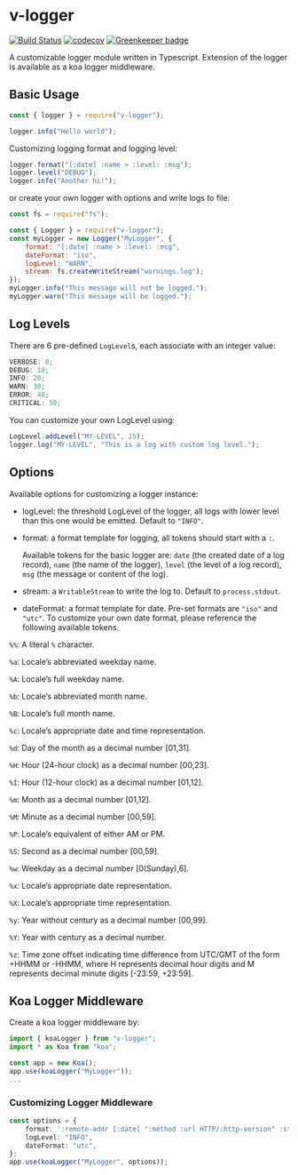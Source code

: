 # v-logger

[![Build Status](https://travis-ci.org/myaooo/v-logger.svg?branch=master)](https://travis-ci.org/myaooo/v-logger.svg?branch=master)
[![codecov](https://codecov.io/gh/myaooo/v-logger/branch/master/graph/badge.svg)](https://codecov.io/gh/myaooo/v-logger)
[![Greenkeeper badge](https://badges.greenkeeper.io/HKUST-VISLab/koa-bodyparser-ts.svg)](https://greenkeeper.io/)

A customizable logger module written in Typescript. Extension of the logger is available as a koa logger middleware.

## Basic Usage

```javascript
const { logger } = require("v-logger");

logger.info("Hello world");
```

Customizing logging format and logging level:

```javascript
logger.format("[:date] :name > :level: :msg");
logger.level("DEBUG");
logger.info("Another hi!");
```

or create your own logger with options and write logs to file:

```javascript
const fs = require("fs");

const { Logger } = require("v-logger");
const myLogger = new Logger("MyLogger", { 
    format: "[:date] :name > :level: :msg",
    dateFormat: "iso",
    logLevel: "WARN",
    stream: fs.createWriteStream("warnings.log");
});
myLogger.info("This message will not be logged.");
myLogger.warn("This message will be logged.");
```

## Log Levels

There are 6 pre-defined `LogLevel`s, each associate with an integer value:

```typescript
VERBOSE: 0;
DEBUG: 10;
INFO: 20;
WARN: 30;
ERROR: 40;
CRITICAL: 50;
```

You can customize your own LogLevel using:

```typescript
LogLevel.addLevel("MY-LEVEL", 25);
logger.log("MY-LEVEL", "This is a log with custom log level.");
```

## Options

Available options for customizing a logger instance:

* logLevel: the threshold LogLevel of the logger, all logs with lower level than this one would be emitted.
    Default to `"INFO"`.

* format: a format template for logging, all tokens should start with a `:`.
    
    Available tokens for the basic logger are: `date` (the created date of a log record), 
    `name` (the name of the logger), `level` (the level of a log record), `msg` (the message or content of the log).

* stream: a `WritableStream` to write the log to. Default to `process.stdout`.

* dateFormat: a format template for date. Pre-set formats are `"iso"` and `"utc"`. 
    To customize your own date format, please reference the following available tokens.

`%%`: A literal `%` character.

`%a`: Locale’s abbreviated weekday name.

`%A`: Locale’s full weekday name.

`%b`: Locale’s abbreviated month name.

`%B`: Locale’s full month name.

`%c`: Locale’s appropriate date and time representation.

`%d`: Day of the month as a decimal number [01,31].

`%H`: Hour (24-hour clock) as a decimal number [00,23].

`%I`: Hour (12-hour clock) as a decimal number [01,12].

`%m`: Month as a decimal number [01,12].

`%M`: Minute as a decimal number [00,59].

`%P`: Locale’s equivalent of either AM or PM.

`%S`: Second as a decimal number [00,59].

`%w`: Weekday as a decimal number [0(Sunday),6].

`%x`: Locale’s appropriate date representation.

`%X`: Locale’s appropriate time representation.

`%y`: Year without century as a decimal number [00,99].

`%Y`: Year with century as a decimal number.

`%z`: Time zone offset indicating time difference from UTC/GMT of the form +HHMM or -HHMM,
where H represents decimal hour digits and M represents decimal minute digits [-23:59, +23:59].

## Koa Logger Middleware

Create a koa logger middleware by:

```typescript
import { koaLogger } from "v-logger";
import * as Koa from "koa";

const app = new Koa();
app.use(koaLogger("MyLogger"));
...
```

### Customizing Logger Middleware

```typescript
const options = {
    format: ':remote-addr [:date] ":method :url HTTP/:http-version" :status :length - :response-time ms',
    logLevel: "INFO",
    dateFormat: "utc",
};
app.use(koaLogger("MyLogger", options));

```
